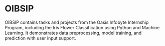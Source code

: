 # OIBSIP
OIBSIP contains tasks and projects from the Oasis Infobyte Internship Program, including the Iris Flower Classification using Python and Machine Learning. It demonstrates data preprocessing, model training, and prediction with user input support.
